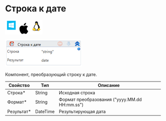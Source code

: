 # Строка к дате

![](<../../../../.gitbook/assets/image (100) (1) (10) (12).png>)

![](<../../../../.gitbook/assets/image (396).png>)

Компонент, преобразующий строку к дате.

| Свойство    | Тип      | Описание                                      |
| ----------- | -------- | --------------------------------------------- |
| Строка\*    | String   | Исходная строка                               |
| Формат\*    | String   | Формат преобразования ("yyyy.MM.dd HH:mm.ss") |
| Результат\* | DateTime | Результирующая дата                           |
